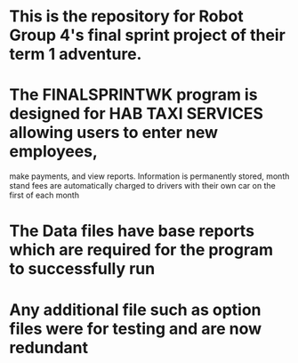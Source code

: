# This is the repository for Robot Group 4's final sprint project of their term 1 adventure.
# The FINALSPRINTWK program is designed for HAB TAXI SERVICES allowing users to enter new employees,
make payments, and view reports. Information is permanently stored, month stand fees are automatically
charged to drivers with their own car on the first of each month
# The Data files have base reports which are required for the program to successfully run
# Any additional file such as option files were for testing and are now redundant
